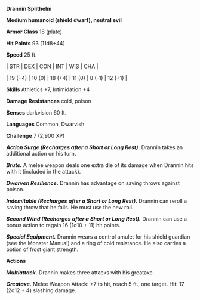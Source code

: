 **Drannin Splithelm**

**Medium humanoid (shield dwarf), neutral evil**

**Armor Class** 18 (plate)

**Hit Points** 93 (11d8+44)

**Speed** 25 ft.

|   STR   |   DEX   |   CON   |   INT   |   WIS   |   CHA   |
  
| 19 (+4) | 10 (0) | 18 (+4) | 11 (0) | 8 (-1) | 12 (+1) |

**Skills** Athletics +7, Intimidation +4

**Damage Resistances** cold, poison

**Senses** darkvision 60 ft.

**Languages** Common, Dwarvish

**Challenge** 7 (2,900 XP)

***Action Surge (Recharges after a Short or Long Rest).*** Drannin takes an additional action on his turn.

***Brute.*** A melee weapon deals one extra die of its damage when Drannin hits with it (included in the attack).

***Dwarven Resilience.*** Drannin has advantage on saving throws against poison.

***Indomitable (Recharges after a Short or Long Rest).*** Drannin can reroll a saving throw that he fails. He must use the new roll.

***Second  Wind (Recharges after a Short or Long Rest).*** Drannin can use a bonus action to regain 16 (1d10 + 11) hit points.

***Special Equipment.*** Drannin wears a control amulet for his shield guardian (see the Monster Manual) and a ring of cold resistance. He also carries a potion of frost giant strength.

**Actions**

***Multiattack.*** Drannin makes three attacks with his greataxe.

***Greataxe.*** Melee Weapon Attack: +7 to hit, reach 5 ft., one target. Hit: 17 (2d12 + 4) slashing damage.

